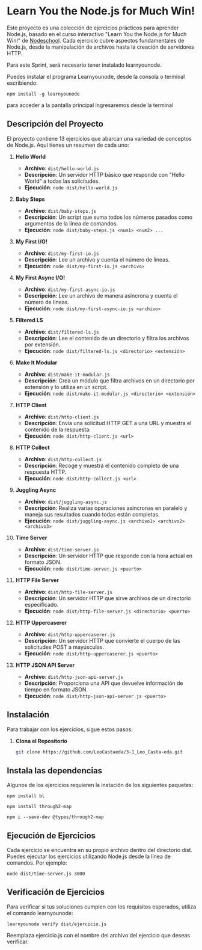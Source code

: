# Learn You the Node.js for Much Win!

Este proyecto es una colección de ejercicios prácticos para aprender Node.js, basado en el curso interactivo "Learn You the Node.js for Much Win!" de [Nodeschool](https://nodeschool.io/). Cada ejercicio cubre aspectos fundamentales de Node.js, desde la manipulación de archivos hasta la creación de servidores HTTP.

Para este Sprint, será necesario tener instalado learnyounode.

Puedes instalar el programa Learnyounode, desde la consola o terminal escribiendo:

```npm install -g learnyounode```

para acceder a la pantalla principal ingresaremos desde la terminal

## Descripción del Proyecto

El proyecto contiene 13 ejercicios que abarcan una variedad de conceptos de Node.js. Aquí tienes un resumen de cada uno:

1. **Hello World**
   - **Archivo**: `dist/hello-world.js`
   - **Descripción**: Un servidor HTTP básico que responde con "Hello World" a todas las solicitudes.
   - **Ejecución**: `node dist/hello-world.js`

2. **Baby Steps**
   - **Archivo**: `dist/baby-steps.js`
   - **Descripción**: Un script que suma todos los números pasados como argumentos de la línea de comandos.
   - **Ejecución**: `node dist/baby-steps.js <num1> <num2> ...`

3. **My First I/O!**
   - **Archivo**: `dist/my-first-io.js`
   - **Descripción**: Lee un archivo y cuenta el número de líneas.
   - **Ejecución**: `node dist/my-first-io.js <archivo>`

4. **My First Async I/O!**
   - **Archivo**: `dist/my-first-async-io.js`
   - **Descripción**: Lee un archivo de manera asíncrona y cuenta el número de líneas.
   - **Ejecución**: `node dist/my-first-async-io.js <archivo>`

5. **Filtered LS**
   - **Archivo**: `dist/filtered-ls.js`
   - **Descripción**: Lee el contenido de un directorio y filtra los archivos por extensión.
   - **Ejecución**: `node dist/filtered-ls.js <directorio> <extensión>`

6. **Make It Modular**
   - **Archivo**: `dist/make-it-modular.js`
   - **Descripción**: Crea un módulo que filtra archivos en un directorio por extensión y lo utiliza en un script.
   - **Ejecución**: `node dist/make-it-modular.js <directorio> <extensión>`

7. **HTTP Client**
   - **Archivo**: `dist/http-client.js`
   - **Descripción**: Envía una solicitud HTTP GET a una URL y muestra el contenido de la respuesta.
   - **Ejecución**: `node dist/http-client.js <url>`

8. **HTTP Collect**
   - **Archivo**: `dist/http-collect.js`
   - **Descripción**: Recoge y muestra el contenido completo de una respuesta HTTP.
   - **Ejecución**: `node dist/http-collect.js <url>`

9. **Juggling Async**
   - **Archivo**: `dist/juggling-async.js`
   - **Descripción**: Realiza varias operaciones asíncronas en paralelo y maneja sus resultados cuando todas están completas.
   - **Ejecución**: `node dist/juggling-async.js <archivo1> <archivo2> <archivo3>`

10. **Time Server**
    - **Archivo**: `dist/time-server.js`
    - **Descripción**: Un servidor HTTP que responde con la hora actual en formato JSON.
    - **Ejecución**: `node dist/time-server.js <puerto>`

11. **HTTP File Server**
    - **Archivo**: `dist/http-file-server.js`
    - **Descripción**: Un servidor HTTP que sirve archivos de un directorio especificado.
    - **Ejecución**: `node dist/http-file-server.js <directorio> <puerto>`

12. **HTTP Uppercaserer**
    - **Archivo**: `dist/http-uppercaserer.js`
    - **Descripción**: Un servidor HTTP que convierte el cuerpo de las solicitudes POST a mayúsculas.
    - **Ejecución**: `node dist/http-uppercaserer.js <puerto>`

13. **HTTP JSON API Server**
    - **Archivo**: `dist/http-json-api-server.js`
    - **Descripción**: Proporciona una API que devuelve información de tiempo en formato JSON.
    - **Ejecución**: `node dist/http-json-api-server.js <puerto>`

## Instalación

Para trabajar con los ejercicios, sigue estos pasos:

1. **Clona el Repositorio**

   ```sh
   git clone https://github.com/LeoCastaeda/3-1_Leo_Casta-eda.git

## Instala las dependencias

Algunos de los ejercicios requieren la instación de los siguientes paquetes:

```npm install bl```


```npm install through2-map```


```npm i --save-dev @types/through2-map```

## Ejecución de Ejercicios

Cada ejercicio se encuentra en su propio archivo dentro del directorio dist. Puedes ejecutar los ejercicios utilizando Node.js desde la línea de comandos. Por ejemplo:

```node dist/time-server.js 3000```

## Verificación de Ejercicios

Para verificar si tus soluciones cumplen con los requisitos esperados, 
utiliza el comando learnyounode:

```learnyounode verify dist/ejercicio.js```

Reemplaza ejercicio.js con el nombre del archivo del ejercicio que deseas verificar.


